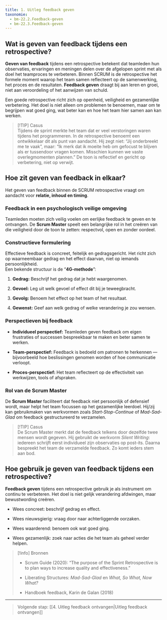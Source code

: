 ```yaml
---
title: 1. Uitleg feedback geven
taxonomie:
  - bm-22.2.Feedback-geven
  - bm-22.3.Feedback-geven
---
```

## Wat is geven van feedback tijdens een retrospective?
**Geven van feedback** tijdens een retrospective betekent dat teamleden hun observaties, ervaringen en meningen delen over de afgelopen sprint met als doel het teamproces te verbeteren. Binnen SCRUM is de retrospective het formele moment waarop het team samen reflecteert op de samenwerking, het proces en de resultaten. **Feedback geven** draagt bij aan leren en groei, niet aan veroordeling of het aanwijzen van schuld.

Een goede retrospective richt zich op openheid, veiligheid en gezamenlijke verbetering. Het doel is niet alleen om problemen te benoemen, maar om te begrijpen wat goed ging, wat beter kan en hoe het team hier samen aan kan werken.

> [!TIP] Casus  
> Tijdens de sprint merkte het team dat er veel verstoringen waren tijdens het programmeren. In de retrospective benoemt een ontwikkelaar dit als punt van aandacht. Hij zegt niet: “Jij onderbreekt me te vaak”, maar: “Ik merk dat ik moeite heb om gefocust te blijven als er tussendoor vragen komen. Misschien kunnen we vaste overlegmomenten plannen.” De toon is reflectief en gericht op verbetering, niet op verwijt.

## Hoe zit geven van feedback in elkaar?
Het geven van feedback binnen de SCRUM retrospective vraagt om aandacht voor **relatie, inhoud en timing**.

### Feedback in een psychologisch veilige omgeving
Teamleden moeten zich veilig voelen om eerlijke feedback te geven en te ontvangen. De **Scrum Master** speelt een belangrijke rol in het creëren van die veiligheid door de toon te zetten: respectvol, open en zonder oordeel.

### Constructieve formulering
Effectieve feedback is concreet, feitelijk en gedragsgericht. Het richt zich op waarneembaar gedrag en het effect daarvan, niet op iemands persoonlijkheid.  
Een bekende structuur is de “**4G-methode**”:

1. **Gedrag:** Beschrijf het gedrag dat je hebt waargenomen.
    
2. **Gevoel:** Leg uit welk gevoel of effect dit bij je teweegbracht.
    
3. **Gevolg:** Benoem het effect op het team of het resultaat.
    
4. **Gewenst:** Geef aan welk gedrag of welke verandering je zou wensen.
    

### Perspectieven bij feedback
- **Individueel perspectief:** Teamleden geven feedback om eigen frustraties of successen bespreekbaar te maken en beter samen te werken.
    
- **Team-perspectief:** Feedback is bedoeld om patronen te herkennen — bijvoorbeeld hoe beslissingen genomen worden of hoe communicatie verloopt.
    
- **Proces-perspectief:** Het team reflecteert op de effectiviteit van werkwijzen, tools of afspraken.
    

### Rol van de Scrum Master
De **Scrum Master** faciliteert dat feedback niet persoonlijk of defensief wordt, maar helpt het team focussen op het gezamenlijke leerdoel. Hij/zij kan gebruikmaken van werkvormen zoals _Start-Stop-Continue_ of _Mad-Sad-Glad_ om feedback gestructureerd te verzamelen.

> [!TIP] Casus  
> De Scrum Master merkt dat de feedback telkens door dezelfde twee mensen wordt gegeven. Hij gebruikt de werkvorm _Silent Writing_: iedereen schrijft eerst individueel zijn observaties op post-its. Daarna bespreekt het team de verzamelde feedback. Zo komt ieders stem aan bod.

## Hoe gebruik je geven van feedback tijdens een retrospective?
**Feedback geven** tijdens een retrospective gebruik je als instrument om continu te verbeteren. Het doel is niet gelijk verandering afdwingen, maar bewustwording creëren.

- Wees concreet: beschrijf gedrag en effect.
    
- Wees nieuwsgierig: vraag door naar achterliggende oorzaken.
    
- Wees waarderend: benoem ook wat goed ging.
    
- Wees gezamenlijk: zoek naar acties die het team als geheel verder helpen.
    

> [!info] Bronnen
> 
> - Scrum Guide (2020): “The purpose of the Sprint Retrospective is to plan ways to increase quality and effectiveness.”
>     
> - Liberating Structures: _Mad-Sad-Glad_ en _What, So What, Now What?_
>     
> - Handboek feedback, Karin de Galan (2018)
>     

---

> Volgende stap: [[4. Uitleg feedback ontvangen|Uitleg feedback ontvangen]]